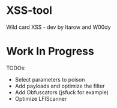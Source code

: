 # XSS-tool
Wild card XSS - dev by Itarow and W00dy

# Work In Progress

TODOs:

- Select parameters to poison
- Add payloads and optimize the filter
- Add Obfuscators (jsfuck for example)
- Optimize LFIScanner

